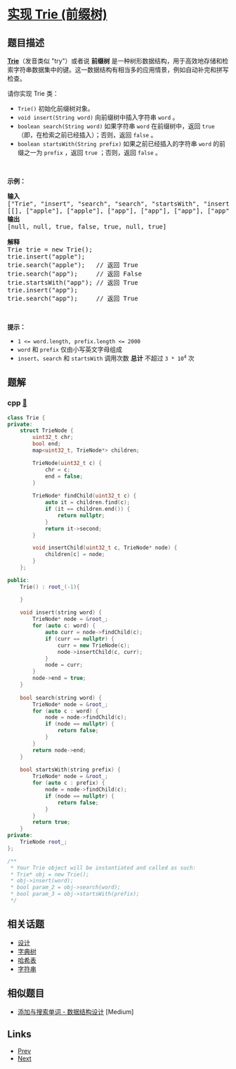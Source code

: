 
# [实现 Trie (前缀树)](https://leetcode-cn.com/problems/implement-trie-prefix-tree)

## 题目描述

<p><strong><a href="https://baike.baidu.com/item/字典树/9825209?fr=aladdin" target="_blank">Trie</a></strong>（发音类似 "try"）或者说 <strong>前缀树</strong> 是一种树形数据结构，用于高效地存储和检索字符串数据集中的键。这一数据结构有相当多的应用情景，例如自动补完和拼写检查。</p>

<p>请你实现 Trie 类：</p>

<ul>
	<li><code>Trie()</code> 初始化前缀树对象。</li>
	<li><code>void insert(String word)</code> 向前缀树中插入字符串 <code>word</code> 。</li>
	<li><code>boolean search(String word)</code> 如果字符串 <code>word</code> 在前缀树中，返回 <code>true</code>（即，在检索之前已经插入）；否则，返回 <code>false</code> 。</li>
	<li><code>boolean startsWith(String prefix)</code> 如果之前已经插入的字符串 <code>word</code> 的前缀之一为 <code>prefix</code> ，返回 <code>true</code> ；否则，返回 <code>false</code> 。</li>
</ul>

<p> </p>

<p><strong>示例：</strong></p>

<pre>
<strong>输入</strong>
["Trie", "insert", "search", "search", "startsWith", "insert", "search"]
[[], ["apple"], ["apple"], ["app"], ["app"], ["app"], ["app"]]
<strong>输出</strong>
[null, null, true, false, true, null, true]

<strong>解释</strong>
Trie trie = new Trie();
trie.insert("apple");
trie.search("apple");   // 返回 True
trie.search("app");     // 返回 False
trie.startsWith("app"); // 返回 True
trie.insert("app");
trie.search("app");     // 返回 True
</pre>

<p> </p>

<p><strong>提示：</strong></p>

<ul>
	<li><code>1 <= word.length, prefix.length <= 2000</code></li>
	<li><code>word</code> 和 <code>prefix</code> 仅由小写英文字母组成</li>
	<li><code>insert</code>、<code>search</code> 和 <code>startsWith</code> 调用次数 <strong>总计</strong> 不超过 <code>3 * 10<sup>4</sup></code> 次</li>
</ul>


## 题解

### cpp [🔗](implement-trie-prefix-tree.cpp) 
```cpp
class Trie {
private:
    struct TrieNode {
        uint32_t chr;
        bool end;
        map<uint32_t, TrieNode*> children;

        TrieNode(uint32_t c) {
            chr = c;
            end = false;
        }
        
        TrieNode* findChild(uint32_t c) {
            auto it = children.find(c);
            if (it == children.end()) {
                return nullptr;
            }
            return it->second; 
        }

        void insertChild(uint32_t c, TrieNode* node) {
            children[c] = node;
        }
    };

public:
    Trie() : root_(-1){

    }
    
    void insert(string word) {
        TrieNode* node = &root_;
        for (auto c: word) {
            auto curr = node->findChild(c);
            if (curr == nullptr) {
                curr = new TrieNode(c);
                node->insertChild(c, curr);           
            }
            node = curr;  
        }
        node->end = true;
    }
    
    bool search(string word) {
        TrieNode* node = &root_;
        for (auto c : word) {
            node = node->findChild(c);
            if (node == nullptr) {
                return false;
            }
        }
        return node->end;
    }
    
    bool startsWith(string prefix) {
        TrieNode* node = &root_;
        for (auto c : prefix) {
            node = node->findChild(c);
            if (node == nullptr) {
                return false;
            }
        }
        return true;
    }
private:
    TrieNode root_;
};

/**
 * Your Trie object will be instantiated and called as such:
 * Trie* obj = new Trie();
 * obj->insert(word);
 * bool param_2 = obj->search(word);
 * bool param_3 = obj->startsWith(prefix);
 */
```


## 相关话题

- [设计](https://leetcode-cn.com/tag/design) 
- [字典树](https://leetcode-cn.com/tag/trie) 
- [哈希表](https://leetcode-cn.com/tag/hash-table) 
- [字符串](https://leetcode-cn.com/tag/string) 


## 相似题目

- [添加与搜索单词 - 数据结构设计](../design-add-and-search-words-data-structure/README.md)  [Medium] 


## Links

- [Prev](../reverse-linked-list/README.md) 
- [Next](../minimum-size-subarray-sum/README.md) 

